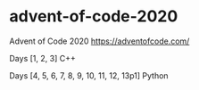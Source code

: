 # advent-of-code-2020
Advent of Code 2020 https://adventofcode.com/

Days [1, 2, 3] C++

Days [4, 5, 6, 7, 8, 9, 10, 11, 12, 13p1] Python
